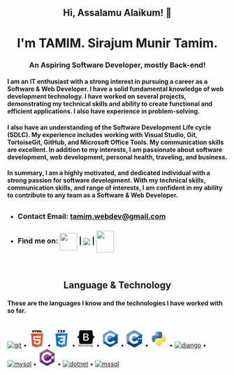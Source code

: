 <h2 align="center">Hi, Assalamu Alaikum! 👋</h2>
<h1 align="center">I'm TAMIM. Sirajum Munir Tamim.</h1>
<h3 align="center">An Aspiring Software Developer, mostly Back-end!</h3> 

#### I am an IT enthusiast with a strong interest in pursuing a career as a Software & Web Developer. I have a solid fundamental knowledge of web development technology. I have worked on several projects, demonstrating my technical skills and ability to create functional and efficient applications. I also have experience in problem-solving. 
#### I also have an understanding of the Software Development Life cycle (SDLC). My experience includes working with Visual Studio, Git, TortoiseGit, GitHub, and Microsoft Office Tools. My communication skills are excellent. In addition to my interests, I am passionate about software development, web development, personal health, traveling, and business.
#### In summary, I am a highly motivated, and dedicated individual with a strong passion for software development. With my technical skills, communication skills, and range of interests, I am confident in my ability to contribute to any team as a Software & Web Developer.

<h2> </h2>

- <h3>Contact Email: <a href="mailto:tamim.webdev@gmail.com">tamim.webdev@gmail.com</a></h3>

- <h3 align="left">Find me on: 
    <a href="https://linkedin.com/in/asmtamim" target="_blank"><img align="center" src="https://upload.wikimedia.org/wikipedia/commons/thumb/c/ca/LinkedIn_logo_initials.png/800px-LinkedIn_logo_initials.png" height="40" width="40" /></a> | 
    <a href="https://www.codechef.com/users/asmtamim" target="_blank"><img align="center" src="https://cdn.codechef.com/images/cc-logo.svg" height="50" /></a> | 
    <a href="https://www.hackerrank.com/asmtamim" target="_blank"><img align="center" src="https://upload.wikimedia.org/wikipedia/commons/6/65/HackerRank_logo.png" height="50" width="40" /></a> 
    
</h3>

<br>
<h2 align="center">Language & Technology</h2>

#### These are the languages I know and the technologies I have worked with so far. 

<br>
<a href="https://git-scm.com/" target="_blank"> <img src="https://www.vectorlogo.zone/logos/git-scm/git-scm-icon.svg" alt="git" width="40" height="40"/></a> • 
<a href="https://www.w3.org/html/" target="_blank"> <img src="https://raw.githubusercontent.com/devicons/devicon/master/icons/html5/html5-original-wordmark.svg" alt="html5" width="40" height="40"/></a> • 
<a href="https://www.w3schools.com/css/" target="_blank"> <img src="https://raw.githubusercontent.com/devicons/devicon/master/icons/css3/css3-original-wordmark.svg" alt="css3" width="40" height="40"/></a> • 
<a href="https://getbootstrap.com" target="_blank"> <img src="https://raw.githubusercontent.com/devicons/devicon/master/icons/bootstrap/bootstrap-plain-wordmark.svg" alt="bootstrap" width="40" height="40"/></a> • 
<a href="https://www.cprogramming.com/" target="_blank"> <img src="https://raw.githubusercontent.com/devicons/devicon/master/icons/c/c-original.svg" alt="c" width="40" height="40"/></a> • 
<a href="https://www.w3schools.com/cpp/" target="_blank"> <img src="https://raw.githubusercontent.com/devicons/devicon/master/icons/cplusplus/cplusplus-original.svg" alt="cplusplus" width="40" height="40"/></a> • 
<a href="https://www.python.org" target="_blank"> <img src="https://raw.githubusercontent.com/devicons/devicon/master/icons/python/python-original.svg" alt="python" width="40" height="40"/></a> • 
<a href="https://www.djangoproject.com/" target="_blank"> <img src="https://cdn.worldvectorlogo.com/logos/django.svg" alt="django" width="40" height="40"/></a> • 
<a href="https://www.mysql.com/" target="_blank"> <img src="https://www.freepnglogos.com/uploads/logo-mysql-png/logo-mysql-development-mysql-logo-code-icon-9.png" alt="mysql" width="40" height="40"/></a> • 
<a href="https://www.w3schools.com/cs/" target="_blank"> <img src="https://raw.githubusercontent.com/devicons/devicon/master/icons/csharp/csharp-original.svg" alt="csharp" width="40" height="40"/></a> • 
<a href="https://dotnet.microsoft.com/" target="_blank"> <img src="https://upload.wikimedia.org/wikipedia/commons/thumb/e/ee/.NET_Core_Logo.svg/800px-.NET_Core_Logo.svg.png" alt="dotnet" width="40" height="40"/></a> • 
<a href="https://www.microsoft.com/en-us/sql-server" target="_blank"> <img src="https://andyleonard.blog/wp-content/uploads/2022/01/SSMS_Logo.jpg" alt="mssql" width="40" height="40"/></a>

